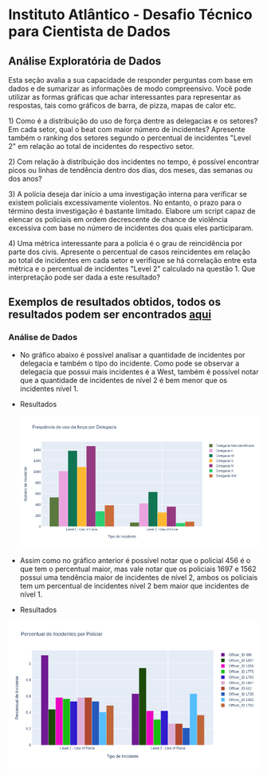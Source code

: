 # Instituto Atlântico - Desafio Técnico para Cientista de Dados

## Análise Exploratória de Dados
  Esta seção avalia a sua capacidade de responder perguntas com base em dados e de sumarizar as informações de modo compreensivo. Você pode utilizar as formas   gráficas que achar interessantes para representar as respostas, tais como gráficos de barra, de pizza, mapas de calor etc.

  1\) Como é a distribuição do uso de força dentre as delegacias e os setores? Em cada setor, qual o beat com maior número de incidentes? Apresente também o     ranking dos setores segundo o percentual de incidentes "Level 2" em relação ao total de incidentes do respectivo setor.

  2\) Com relação à distribuição dos incidentes no tempo, é possível encontrar picos ou linhas de tendência dentro dos dias, dos meses, das semanas ou dos anos?

  3\) A polícia deseja dar início a uma investigação interna para verificar se existem policiais excessivamente violentos. No entanto, o prazo para o término desta investigação é bastante limitado. Elabore um script capaz de elencar os policiais em ordem decrescente de chance de violência excessiva com base no número de incidentes dos quais eles participaram.

  4\) Uma métrica interessante para a polícia é o grau de reincidência por parte dos civis. Apresente o percentual de casos reincidentes em relação ao total de   incidentes em cada setor e verifique se há correlação entre esta métrica e o percentual de incidentes "Level 2" calculado na questão 1. Que interpretação pode ser dada a este resultado?

## Exemplos de resultados obtidos, todos os resultados podem ser encontrados [aqui](https://github.com/brunoprp/Desafio-Tecnico-para-Cientista-de-Dados/blob/master/Analise_Exploratoria_de_Dados/Analise_Exploratoria_de_Dados.ipynb)
  ### Análise de Dados
  
   * No gráfico abaixo é possível analisar a quantidade de incidentes por delegacia e também o tipo do incidente. Como pode se observar a delegacia que possui mais incidentes é a West, também é possível notar que a quantidade de incidentes de nível 2 é bem menor que os incidentes nível 1.
   
   * Resultados 
      <p align="center">
      <a href="https://github.com/brunoprp/Desafio-Tecnico-para-Cientista-de-Dados/blob/master/Analise_Exploratoria_de_Dados/imagens/img1.png"><img src="https://github.com/brunoprp/Desafio-Tecnico-para-Cientista-de-Dados/blob/master/Analise_Exploratoria_de_Dados/imagens/img1.png"></a></p>
   
   * Assim como no gráfico anterior é possível notar que o policial 456 é o que tem o percentual maior, mas vale notar que os policiais 1697 e 1562 possui uma tendência maior de incidentes de nível 2, ambos os policiais tem um percentual de incidentes nível 2 bem maior que incidentes de nível 1. 
   
   * Resultados  
   <p align="center">
      <a href="https://github.com/brunoprp/Desafio-Tecnico-para-Cientista-de-Dados/blob/master/Analise_Exploratoria_de_Dados/imagens/img2.png?"><img src="https://github.com/brunoprp/Desafio-Tecnico-para-Cientista-de-Dados/blob/master/Analise_Exploratoria_de_Dados/imagens/img2.png?"></a>
    </p>
